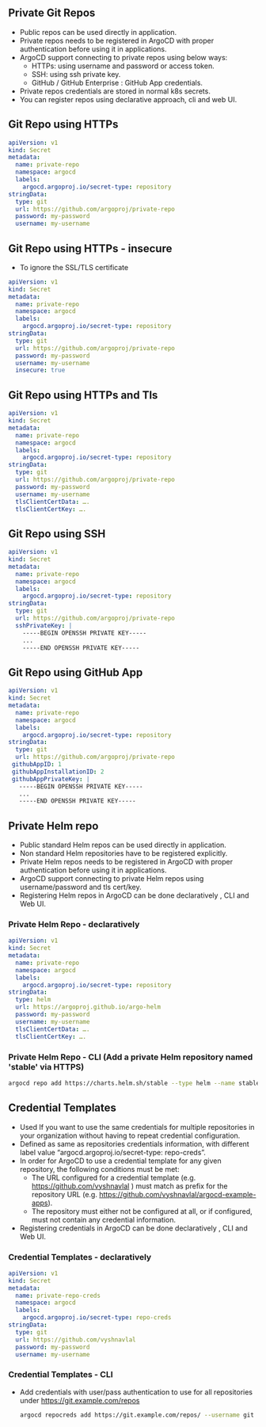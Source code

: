 ## Private Git Repos

- Public repos can be used directly in application.
- Private repos needs to be registered in ArgoCD with proper authentication before using it in applications.
- ArgoCD support connecting to private repos using below ways:
  - HTTPs: using username and password or access token.
  - SSH: using ssh private key.
  - GitHub / GitHub Enterprise : GitHub App credentials.
- Private repos credentials are stored in normal k8s secrets.
- You can register repos using declarative approach, cli and web UI.

## Git Repo using HTTPs
```yaml
apiVersion: v1
kind: Secret
metadata:
  name: private-repo
  namespace: argocd
  labels:
    argocd.argoproj.io/secret-type: repository
stringData:
  type: git
  url: https://github.com/argoproj/private-repo
  password: my-password
  username: my-username
```
## Git Repo using HTTPs - insecure 
- To ignore the SSL/TLS certificate
```yaml
apiVersion: v1
kind: Secret
metadata:
  name: private-repo
  namespace: argocd
  labels:
    argocd.argoproj.io/secret-type: repository
stringData:
  type: git
  url: https://github.com/argoproj/private-repo
  password: my-password
  username: my-username
  insecure: true
```
## Git Repo using HTTPs and Tls
```yaml
apiVersion: v1
kind: Secret
metadata:
  name: private-repo
  namespace: argocd
  labels:
    argocd.argoproj.io/secret-type: repository
stringData:
  type: git
  url: https://github.com/argoproj/private-repo
  password: my-password
  username: my-username
  tlsClientCertData: ….
  tlsClientCertKey: ….
```
## Git Repo using SSH
```yaml
apiVersion: v1
kind: Secret
metadata:
  name: private-repo
  namespace: argocd
  labels:
    argocd.argoproj.io/secret-type: repository
stringData:
  type: git
  url: https://github.com/argoproj/private-repo
  sshPrivateKey: |
    -----BEGIN OPENSSH PRIVATE KEY-----
    ...
    -----END OPENSSH PRIVATE KEY-----
```
## Git Repo using GitHub App
```yaml
apiVersion: v1
kind: Secret
metadata:
  name: private-repo
  namespace: argocd
  labels:
    argocd.argoproj.io/secret-type: repository
stringData:
  type: git
  url: https://github.com/argoproj/private-repo
 githubAppID: 1
 githubAppInstallationID: 2
 githubAppPrivateKey: |
   -----BEGIN OPENSSH PRIVATE KEY-----
   ...
   -----END OPENSSH PRIVATE KEY-----
```
## Private Helm repo
- Public standard Helm repos can be used directly in application.
- Non standard Helm repositories have to be registered explicitly.
- Private Helm repos needs to be registered in ArgoCD with proper authentication before using it in applications.
- ArgoCD support connecting to private Helm repos using username/password and tls cert/key.
- Registering Helm repos in ArgoCD can be done declaratively , CLI and Web UI.

### Private Helm Repo - declaratively
```yaml
apiVersion: v1
kind: Secret
metadata:
  name: private-repo
  namespace: argocd
  labels:
    argocd.argoproj.io/secret-type: repository
stringData:
  type: helm
  url: https://argoproj.github.io/argo-helm
  password: my-password
  username: my-username
  tlsClientCertData: ….
  tlsClientCertKey: ….
```
### Private Helm Repo - CLI (Add a private Helm repository named 'stable' via HTTPS)
```bash
argocd repo add https://charts.helm.sh/stable --type helm --name stable --username test --password test
```
## Credential Templates
- Used If you want to use the same credentials for multiple repositories in your organization without having to repeat credential configuration.
- Defined as same as repositories credentials information, with different label value “argocd.argoproj.io/secret-type: repo-creds”.
- In order for ArgoCD to use a credential template for any given repository, the following conditions must be met:
  - The URL configured for a credential template (e.g. https://github.com/vyshnavlal ) must match as prefix for the repository URL (e.g. https://github.com/vyshnavlal/argocd-example-apps).
  - The repository must either not be configured at all, or if configured, must not contain any credential information.
- Registering credentials in ArgoCD can be done declaratively , CLI and Web UI.

### Credential Templates - declaratively
```yaml
apiVersion: v1
kind: Secret
metadata:
  name: private-repo-creds
  namespace: argocd
  labels:
    argocd.argoproj.io/secret-type: repo-creds
stringData:
  type: git
  url: https://github.com/vyshnavlal
  password: my-password
  username: my-username
```
### Credential Templates - CLI
- Add credentials with user/pass authentication to use for all repositories under https://git.example.com/repos
  ```bash
  argocd repocreds add https://git.example.com/repos/ --username git - -password secret
  ```
